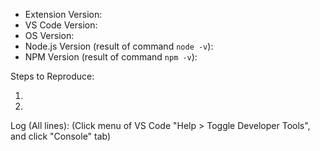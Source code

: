 - Extension Version:
- VS Code Version:
- OS Version:
- Node.js Version (result of command `node -v`):
- NPM Version (result of command `npm -v`):

Steps to Reproduce:

1. 
2. 

Log (All lines):
(Click menu of VS Code "Help > Toggle Developer Tools", and click "Console" tab)
```

```

